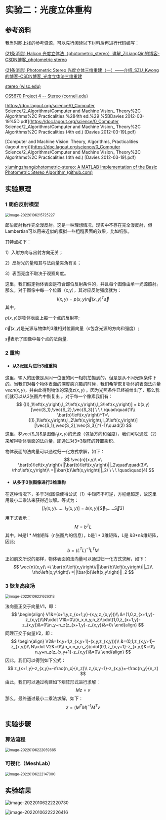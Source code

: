 # 实验二：光度立体重构

## 参考资料

我当时网上找的参考资源，可以先行阅读以下材料后再进行代码编写：

[(21条消息) Halcon 光度立体法（photometric_stereo）详解_ZiLiangQin的博客-CSDN博客_photometric stereo](https://blog.csdn.net/qq_18620653/article/details/109074938)

[(21条消息) Photometric Stereo 光度立体三维重建（一）——介绍_SZU_Kwong的博客-CSDN博客_光度立体法三维重建](https://blog.csdn.net/SZU_Kwong/article/details/112724439)

[stereo (wisc.edu)](http://pages.cs.wisc.edu/~csverma/CS766_09/Stereo/stereo.html)

[CS5670 Project 4 -- Stereo (cornell.edu)](http://www.cs.cornell.edu/courses/cs5670/2019sp/projects/pa4/)

[https://doc.lagout.org/science/0_Computer Science/2_Algorithms/Computer and Machine Vision_ Theory%2C Algorithms%2C Practicalities %284th ed.%29 %5BDavies 2012-03-19%5D.pdf](https://doc.lagout.org/science/0_Computer Science/2_Algorithms/Computer and Machine Vision_ Theory%2C Algorithms%2C Practicalities (4th ed.) [Davies 2012-03-19].pdf)

[Computer and Machine Vision: Theory, Algorithms, Practicalities (lagout.org)](https://doc.lagout.org/science/0_Computer Science/2_Algorithms/Computer and Machine Vision_ Theory%2C Algorithms%2C Practicalities (4th ed.) [Davies 2012-03-19].pdf)

[xiumingzhang/photometric-stereo: A MATLAB Implementation of the Basic Photometric Stereo Algorithm (github.com)](https://github.com/xiumingzhang/photometric-stereo)

## 实验原理

### 1 朗伯反射模型

<img src="image-20220106215725227.png" alt="image-20220106215725227" style="zoom:80%;" />

郎伯反射称作完全漫反射。这是一种理想情况，现实中不存在完全漫反射，但Lambertian可以用来近似的模拟一些粗糙表面的效果，比如纸张。

其特点如下：

1）入射方向与出射方向无关；

2）反射光的量和其与法向量夹角有关；

3）表面亮度不取决于观察角度。

这里，我们假定物体表面是符合郎伯反射条件的，并且每个图像由单一光源照射。那么，对于图像中每一个位置（x,y），其对应反射强度就为：
$$
I(x,y) = p(x,y)\vec{n}(x,y)^T\vec{s}
$$
其中，

  $p(x,y)$是物体表面上每一个点的反射率;

  $\vec{n}(x,y)$是光源与物体的3维相对位置向量（s包含光源的方向和强度）;

  $\vec{s}$表示了图像中每个点的法向量.

### 2 重构

- #### 从3张图片进行3维重构

这里，输入的图像是从同一位置的同一相机拍摄到的，但是是从不同光照条件下的。当我们对每个物体表面的深度感兴趣的时候，我们希望恢复物体的表面法向量$vec{n}(x,y)$，并由此得到物体的深度$z(x,y)$  。因为光照条件已经被给出了，那么我们就可以从3张图片中恢复出  。对于每一个像素我们有：
$$
{[I}_1\left(x,y\right),I_2\left(x,y\right),I_3\left(x,y\right)] = b(x,y)[\vec{S_1},\vec{S_2},\vec{S_3}] \ \ \ \quad\quad(1)\\
\bar{b}\left(x,y\right)^T=\ {[I}_1\left(x,y\right),I_2\left(x,y\right),I_3\left(x,y\right)] [\vec{S_1},\vec{S_2},\vec{S_3}]^{-1}\quad(2)
$$
这里，$\vec{S_1}$是图像$I_1(x,y)$的光源（包括方向和强度），我们可以通过（2）来解得物体表面的法向量，即通过对3*3矩阵的转置乘积。

物体表面的法向量可以通过归一化方式求解，如下：
$$
\vec{n}(x,y)\ =\ \bar{b}\left(x,y\right)/||\bar{b}\left(x,y\right)||_2\quad\quad(3)\\
\rho\left(x,y\right)\ =||\bar{b}\left(x,y\right)||_2\ \ \ \ \quad\quad(4)
$$

- #### 从多于3张图像进行3维重构

在这种情况下，多于3张图像使得公式（1）中矩阵不可逆，方程组超定，故这里用最小二乘法来获得近似解。等式为：
$$
{[I}_1\left(x,y\right)\ldots\ldots\ I_3\left(x,y\right)] = b(x,y)[\vec{S}_1 …… \vec{S}3]
$$
用下式表示：
$$
M=b^TL
$$
其中，M是$1*N$维矩阵（n张图片的信息），b是$1*3$维矩阵，L是 &3*n&维矩阵，因此;
$$
b=\left(L^TL\right)^{-1}L^TM
$$
正如前文所说的那样，物体表面的法向量可以通过归一化方式求解，如下：
$$
\vec{n}(x,y)\ =\ \bar{b}\left(x,y\right)/||\bar{b}\left(x,y\right)||_2\\
\rho\left(x,y\right)\ =||\bar{b}\left(x,y\right)||_2
$$

### 3 恢复高度场

<img src="image-20220106221626313.png" alt="image-20220106221626313" style="zoom:80%;" />

法向量正交于向量$V1$，即：
$$
\begin{align}
V1&=(x+1,y,z_{x+1,y}-(x,y,z_{x,y}))\\
&=(1,0,z_{x+1,y}-z_{x,y})\\N\cdot V1&=0\\(n_x,n_y,n_z)\cdot(1,0,z_{x+1,y}-z_{x,y})&=0\\n_y+n_z(z_{x+1,y}-z_{x,y})&=0\
\end{align}
$$
同理正交于向量$V2$，即：
$$
\begin{align}
V2&=(x,y+1,z_{x,y+1}-(x,y,z_{x,y}))\\
&=(0,1,z_{x,y+1}-z_{x,y})\\
N\cdot V2&=0\\(n_x,n_y,n_z)\cdot(0,1,z_{x,y+1}-z_{x,y})&=0\\
n_y+n_z(z_{x,y+1}-z_{x,y})&=0\\
\end{align}
$$
因此，我们可以得到如下公式：
$$
z_{x+1,y}-z_{x,y}=-\frac{n_x}{n_z}\\
z_{x,y+1}-z_{x,y}=-\frac{n_y}{n_z}
$$
由此，我们可以通过构建如下矩阵形式进行求解：
$$
Mz=v
$$
那么，最终通过最小二乘法求解，如下：
$$
z=\left(M^TM\right)^{-1}M^Tv
$$

## 实验步骤

### 算法流程

<img src="image-20220106222059885.png" alt="image-20220106222059885" style="zoom:80%;" />

### 可视化（MeshLab）

<img src="image-20220106222147000.png" alt="image-20220106222147000" style="zoom:80%;" />

## 实验结果

![image-20220106222220730](image-20220106222220730.png)

![image-20220106222226416](image-20220106222226416.png)